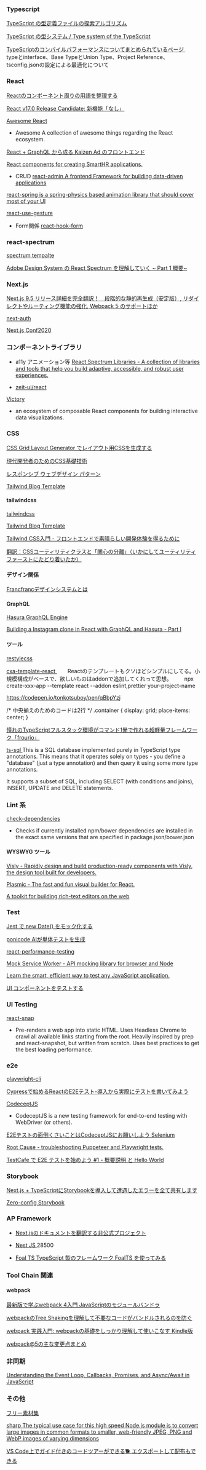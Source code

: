 [  ](  )
[  ](  )
[  ](  )
[  ](  )
[  ](  )
[  ](  )
[  ](  )
[  ](  )
[  ](  )
[  ](  )
[  ](  )
[  ](  )
[  ](  )
[  ](  )
[  ](  )
[  ](  )
[  ](  )
[  ](  )
[  ](  )
[  ](  )
[  ](  )

### Typescript

[ TypeScript の型定義ファイルの探索アルゴリズム ]( https://numb86-tech.hatenablog.com/entry/2020/07/15/153431 )

[ TypeScript の型システム / Type system of the TypeScript ]( https://speakerdeck.com/saiya_moebius/type-system-of-the-typescript )

[ TypeScriptのコンパイルパフォーマンスについてまとめられているページ ]( https://github.com/microsoft/TypeScript/wiki/Performance )
　　typeとinterface、Base TypeとUnion Type、Project Reference、tsconfig.jsonの設定による最適化について

### React 

[ Reactのコンポーネント周りの用語を整理する ]( https://blog.ojisan.io/react-component-words )

[ React v17.0 Release Candidate: 新機能「なし」 ]( https://ja.reactjs.org/blog/2020/08/10/react-v17-rc.html )

[ Awesome React ]( https://github.com/enaqx/awesome-react )
  - Awesome A collection of awesome things regarding the React ecosystem. 

[ React + GraphQL から成る Kaizen Ad のフロントエンド ]( https://developer.kaizenplatform.com/entry/2019/03/26/120000 )

[ React components for creating SmartHR applications. ]( https://github.com/kufu/smarthr-ui )

- CRUD
[ react-admin A frontend Framework for building data-driven applications ]( https://github.com/marmelab/react-admin )

[ react-spring is a spring-physics based animation library that should cover most of your UI  ]( https://www.react-spring.io )

[ react-use-gesture ]( https://github.com/react-spring/react-use-gesture )

- Form関係
[ react-hook-form ]( https://github.com/react-hook-form/react-hook-form/blob/master/docs/README.ja-JP.md )

### react-spectrum

[ spectrum tempalte]( https://github.com/evargast/webpack-react-spectrum )

[ Adobe Design System の React Spectrum を理解していく ~ Part 1 概要~ ]( https://zenn.dev/sakito/articles/608e0d5753d2ee4c3e69 )

### Next.js

[ Next.js 9.5 リリース詳細を完全翻訳！　段階的な静的再生成（安定版）, リダイレクトやルーティング機能の強化, Webpack 5 のサポートほか ]( https://qiita.com/thesugar/items/73a169c4d23e4bd91554 )

[ next-auth ]( https://github.com/nextauthjs/next-auth )

[ Next.js Conf2020 ]( youtube.com/playlist?list=PLBnKlKpPeagnT2Cmv4giCbosfrbKnuYTD )

### コンポーネントライブラリ

- a11y アニメーション等
[ React Spectrum Libraries - A collection of libraries and tools that help you build adaptive, accessible, and robust user experiences. ]( https://github.com/adobe/react-spectrum )

- [ zeit-ui/react ]( https://github.com/zeit-ui/react )

[ Victory ]( https://github.com/FormidableLabs/victory )
  - an ecosystem of composable React components for building interactive data visualizations.

### CSS

[ CSS Grid Layout Generator でレイアウト用CSSを生成する ]( https://qiita.com/mizchi/items/c63ca1c6ed038f0bf8e4 )

[ 現代開発者のためのCSS基礎技術 ]( https://qiita.com/arowM/items/e1af320e2755461649a0#comments )

[ レスポンシブ ウェブデザイン パターン ]( https://developers.google.com/web/fundamentals/design-and-ux/responsive/patterns?hl=ja )

[ Tailwind Blog Template ]( https://github.com/davidgrzyb/tailwind-blog-template )



#### tailwindcss

[ tailwindcss ]( https://tailwindcss.com/resources/ )

[ Tailwind Blog Template ]( https://github.com/davidgrzyb/tailwind-blog-template )

[ Tailwind CSS入門 - フロントエンドで素晴らしい開発体験を得るために ]( https://panda-program.com/posts/recommend-developers-use-tailwind-css )

[ 翻訳：CSSユーティリティクラスと「関心の分離」（いかにしてユーティリティファーストにたどり着いたか） ](https://yuheiy.hatenablog.com/entry/2020/05/25/021342)

#### デザイン関係

[ Francfrancデザインシステムとは ]( https://francfranc.io/design-system-guidelines/design-system/ )

#### GraphQL

[ Hasura GraphQL Engine ](https://github.com/hasura/graphql-engine/)

[ Building a Instagram clone in React with GraphQL and Hasura - Part I ]( https://hasura.io/blog/instagram-clone-react-graphql-hasura-part1/ )

#### ツール

[ restylecss ]( http://www.restylecss.com/ )

[ cxa-template-react ]( https://github.com/kotofurumiya/cxa-template-react )
　　Reactのテンプレートもクソほどシンプルにしてる。小規模構成がベースで、欲しいものはaddonで追加してくれって思想。
　　npx create-xxx-app --template react --addon eslint,prettier your-project-name

https://codepen.io/tonkotsuboy/pen/qBbpYzj

/* 中央揃えのためのコードは2行 */
.container {
  display: grid;
  place-items: center;
}

[ 憧れのTypeScriptフルスタック環境がコマンド1発で作れる超軽量フレームワーク「frourio」 ]( https://qiita.com/m_mitsuhide/items/00b139bb565dddf8006a )

[ ts-sql ]( https://github.com/codemix/ts-sql )
  This is a SQL database implemented purely in TypeScript type annotations.
  This means that it operates solely on types - you define a "database" (just a type annotation) and then query it using some more type annotations.

  It supports a subset of SQL, including SELECT (with conditions and joins), INSERT, UPDATE and DELETE statements.


### Lint 系

[ check-dependencies ]( https://github.com/mgol/check-dependencies )
  - Checks if currently installed npm/bower dependencies are installed in the exact same versions that are specified in package.json/bower.json


#### WYSWYG ツール

[ Visly - Rapidly design and build production-ready components with Visly, the design tool built for developers.]( https://www.visly.app/ )

[ Plasmic - The fast and fun visual builder for React.](https://www.plasmic.app/)

[ A toolkit for building rich-text editors on the web ]( https://prosemirror.net/ )

### Test 

[ Jest で new Date() をモック化する ]( https://qiita.com/clown0082/items/bbe42001c31be5a87c04 )

[ ponicode AIが単体テストを生成 ]( ponicode.com )

[ react-performance-testing ]( https://github.com/keiya01/react-performance-testing )

[ Mock Service Worker - API mocking library for browser and Node ]( https://github.com/mswjs/msw )

[ Learn the smart, efficient way to test any JavaScript application. ]( https://testingjavascript.com/ )

[ UI コンポーネントをテストする ]( https://www.learnstorybook.com/intro-to-storybook/react/ja/test/ )



### UI Testing

[ react-snap ]( https://github.com/stereobooster/react-snap )
  - Pre-renders a web app into static HTML. Uses Headless Chrome to crawl all available links starting from the root. Heavily inspired by prep and react-snapshot, but written from scratch. Uses best practices to get the best loading performance.

### e2e

[ playwright-cli ]( https://github.com/microsoft/playwright-cli )

[ Cypressで始めるReactのE2Eテスト-導入から実際にテストを書いてみよう ]( https://microcms.io/blog/cypress-react-e2e/ )

[ CodeceptJS ]( https://github.com/codeceptjs/CodeceptJS )
  - CodeceptJS is a new testing framework for end-to-end testing with WebDriver (or others). 

  [ E2Eテストの面倒くさいことはCodeceptJSにお願いしよう Selenium ]( https://qiita.com/Kesin11/items/11da1b4cf9d58e4dd9af )

[ Root Cause - troubleshooting Puppeteer and Playwright tests.  ]( https://github.com/testimio/root-cause )

[ TestCafe で E2E テストを始めよう #1 - 概要説明 と Hello World ]( https://tech.recruit-mp.co.jp/front-end/post-20193/ )

### Storybook

[ Next.js + TypeScriptにStorybookを導入して遭遇したエラーを全て共有します ]( https://panda-program.com/posts/nextjs-storybook-typescript-errors )

[ Zero-config Storybook ]( https://medium.com/storybookjs/zero-config-storybook-66e7c4798e5d )

### AP Framework
- [ Next.jsのドキュメントを翻訳する非公式プロジェクト ]( https://github.com/Nextjs-ja-translation/Nextjs-ja-translation-docs )

- [ Nest JS ]( https://nestjs.com/ ) 28500

- [ Foal TS ]( https://foalts.org/ )
  [ TypeScript 製のフレームワーク FoalTS を使ってみる ]( https://qiita.com/riaf/items/9835ea1d3e0258751046 )

### Tool Chain 関連

#### webpack

[ 最新版で学ぶwebpack 4入門 JavaScriptのモジュールバンドラ ]( https://ics.media/entry/12140/ )

[ webpackのTree Shakingを理解して不要なコードがバンドルされるのを防ぐ ]( https://qiita.com/soarflat/items/755bbbcd6eb81bd128c4 )

[ webpack 実践入門: webpackの基礎をしっかり理解して使いこなす Kindle版 ]( https://www.amazon.co.jp/dp/B07X9H8JZZ/ )

[ webpack@5の主な変更点まとめ ]( https://blog.hiroppy.me/entry/webpack5 )

### 非同期

[ Understanding the Event Loop, Callbacks, Promises, and Async/Await in JavaScript ]( https://www.taniarascia.com/asynchronous-javascript-event-loop-callbacks-promises-async-await/ )

### その他

[ フリー素材集 ]( https://stories.freepik.com/ )

[ sharp The typical use case for this high speed Node.js module is to convert large images in common formats to smaller, web-friendly JPEG, PNG and WebP images of varying dimensions ]( https://github.com/lovell/sharp )

[ VS Code上でガイド付きのコードツアーができる🐕
エクスポートして配布もできる ](  https://marketplace.visualstudio.com/items?itemName=vsls-contrib.codetour )

